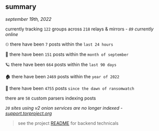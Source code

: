 
## summary
_september 19th, 2022_

currently tracking `122` groups across `218` relays & mirrors - _`89` currently online_

⏲ there have been `7` posts within the `last 24 hours`

🦈 there have been `151` posts within the `month of september`

🪐 there have been `664` posts within the `last 90 days`

🏚 there have been `2469` posts within the `year of 2022`

🦕 there have been `4755` posts `since the dawn of ransomwatch`

there are `58` custom parsers indexing posts

_`20` sites using v2 onion services are no longer indexed - [support.torproject.org](https://support.torproject.org/onionservices/v2-deprecation/)_

> see the project [README](https://github.com/joshhighet/ransomwatch#ransomwatch--) for backend technicals
